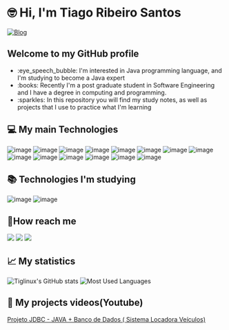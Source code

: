 
# :nerd_face: Hi, I'm Tiago Ribeiro Santos
[![Blog](https://img.shields.io/website-up-down-green-red/http/monip.org.svg?label=TIAGORIBEIROSANTOS.6TE.NET)](http://tiagoribeirosantos.6te.net)

## Welcome to my GitHub profile 
<ul>
  <li>:eye_speech_bubble: I'm interested in Java programming language, and I'm studying to become a Java expert</li>
  <li>:books: Recently I'm a post graduate student in Software Engineering and  I have a degree in computing and programming.</li>
  <li>:sparkles: In this repository you will find my study notes, as well as projects that I use to practice what I'm learning</li>
</ul>
    
## :computer: My main Technologies
![image](https://github.com/tiglinux/tiglinux/assets/8001737/905764c0-0425-468e-bebd-78d03fd07731)
![image](https://github.com/tiglinux/tiglinux/assets/8001737/5ba69443-9131-4174-b92f-bce69f7dbc88)
![image](https://github.com/tiglinux/tiglinux/assets/8001737/d3428f3a-a77f-4339-9edd-b10f5cf77d7e)
![image](https://github.com/tiglinux/tiglinux/assets/8001737/bb5aeac5-00b9-4145-8e83-0f57dce06372)
![image](https://github.com/tiglinux/tiglinux/assets/8001737/1c3cf3fd-23e5-436d-b0e9-7bb2fb8d7242)
![image](https://github.com/tiglinux/tiglinux/assets/8001737/c5f8c1dc-ee6c-4a9d-b809-228e8d86cf81)
![image](https://github.com/tiglinux/tiglinux/assets/8001737/7282b0d0-377f-4e1a-a310-10583c29bca2)
![image](https://github.com/tiglinux/tiglinux/assets/8001737/3d949e41-fea9-4a4c-8212-9cd865c80436)
![image](https://github.com/tiglinux/tiglinux/assets/8001737/b6e3065a-9a20-4757-9cec-ef7f9a3635bc)
![image](https://github.com/tiglinux/tiglinux/assets/8001737/b2454442-6b72-45cc-9d12-218dec6518c8)
![image](https://github.com/tiglinux/tiglinux/assets/8001737/212b3cfb-6490-4f2e-8fb9-9a2fdc24edce)
![image](https://github.com/tiglinux/tiglinux/assets/8001737/9d9a108a-d1c6-4876-b70d-58ddeb043d5f)
![image](https://github.com/tiglinux/tiglinux/assets/8001737/9ebabc83-f1f7-41f8-8718-8804af995d30)
![image](https://github.com/tiglinux/tiglinux/assets/8001737/1f5db358-fdf8-4fe1-be2a-309d63424cc8)


## :books: Technologies I'm studying
![image](https://github.com/tiglinux/tiglinux/assets/8001737/75e7215c-9eb2-46b8-a426-9b18f06d572d)
![image](https://github.com/tiglinux/tiglinux/assets/8001737/dc6fa57b-2e9a-4c50-bd16-91a9ac2a12d3)





## 📱How reach me

<div dir="auto">
    <a href="https://www.linkedin.com/in/tiagoribeirosantos/" rel="nofollow"><img src="https://camo.githubusercontent.com/c00f87aeebbec37f3ee0857cc4c20b21fefde8a96caf4744383ebfe44a47fe3f/68747470733a2f2f696d672e736869656c64732e696f2f62616467652f2d4c696e6b6564496e2d2532333030373742353f7374796c653d666f722d7468652d6261646765266c6f676f3d6c696e6b6564696e266c6f676f436f6c6f723d7768697465" data-canonical-src="https://img.shields.io/badge/-LinkedIn-%230077B5?style=for-the-badge&amp;logo=linkedin&amp;logoColor=white" style="max-width: 100%;"></a>   
    <a href="mailto:tiago.programador@hotmail.com"><img src="https://camo.githubusercontent.com/571384769c09e0c66b45e39b5be70f68f552db3e2b2311bc2064f0d4a9f5983b/68747470733a2f2f696d672e736869656c64732e696f2f62616467652f476d61696c2d4431343833363f7374796c653d666f722d7468652d6261646765266c6f676f3d676d61696c266c6f676f436f6c6f723d7768697465" data-canonical-src="https://img.shields.io/badge/Gmail-D14836?style=for-the-badge&amp;logo=hotmail&amp;logoColor=white" style="max-width: 100%;"></a>
<a href="https://api.whatsapp.com/send?phone=5519996635326&text=Olá,%20gostaria%20de%20entrar%20em%20contato%20com%20você." rel="nofollow">
  <img src="https://img.shields.io/badge/WhatsApp-25D366?style=for-the-badge&logo=whatsapp&logoColor=white" style="max-width: 100%;">
</a>

</div>

## 📈 My statistics
![Tiglinux's GitHub stats](https://github-readme-stats.vercel.app/api?username=tiglinux&show_icons=true&theme=dracula)
![Most Used Languages](https://github-readme-stats.vercel.app/api/top-langs/?username=tiglinux&layout=compact&theme=dracula&lang_count=8)


## :movie_camera: My projects videos(Youtube)

[Projeto JDBC - JAVA + Banco de Dados ( Sistema Locadora Veículos)](https://www.youtube.com/watch?v=E0iSgj17oI0&t=308s)






